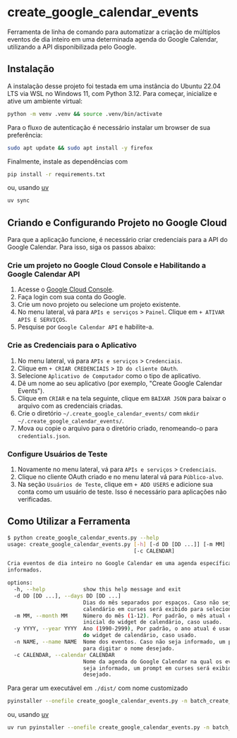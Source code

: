 # create_google_calendar_events

Ferramenta de linha de comando para automatizar a criação de múltiplos eventos
de dia inteiro em uma determinada agenda do Google Calendar, utilizando a API
disponibilizada pelo Google.

## Instalação

A instalação desse projeto foi testada em uma instância do Ubuntu 22.04 LTS via
WSL no Windows 11, com Python 3.12. Para começar, inicialize e ative um ambiente
virtual:

```bash
python -m venv .venv && source .venv/bin/activate
```

Para o fluxo de autenticação é necessário instalar um browser de sua preferência:

```bash
sudo apt update && sudo apt install -y firefox
```

Finalmente, instale as dependências com

```bash
pip install -r requirements.txt
```

ou, usando [uv](https://docs.astral.sh/uv/)

```bash
uv sync
```

## Criando e Configurando Projeto no Google Cloud

Para que a aplicação funcione, é necessário criar credenciais para a API do
Google Calendar. Para isso, siga os passos abaixo:

### Crie um projeto no Google Cloud Console e Habilitando a Google Calendar API

1. Acesse o [Google Cloud Console](https://console.cloud.google.com/).
2. Faça login com sua conta do Google.
3. Crie um novo projeto ou selecione um projeto existente.
4. No menu lateral, vá para `APIs e serviços` > `Painel`. Clique em `+ ATIVAR APIS E SERVIÇOS`.
5. Pesquise por `Google Calendar API` e habilite-a.

### Crie as Credenciais para o Aplicativo

1. No menu lateral, vá para `APIs e serviços` > `Credenciais`.
2. Clique em `+ CRIAR CREDENCIAIS` > `ID do cliente OAuth`.
3. Selecione `Aplicativo de Computador` como o tipo de aplicativo.
4. Dê um nome ao seu aplicativo (por exemplo, "Create Google Calendar Events").
5. Clique em `CRIAR` e na tela seguinte, clique em `BAIXAR JSON` para baixar o arquivo com as credenciais criadas.
6. Crie o diretório `~/.create_google_calendar_events/` com `mkdir ~/.create_google_calendar_events/`.
7. Mova ou copie o arquivo para o diretório criado, renomeando-o para `credentials.json`.

### Configure Usuários de Teste

1. Novamente no menu lateral, vá para `APIs e serviços` > `Credenciais`.
2. Clique no cliente OAuth criado e no menu lateral vá para `Público-alvo`.
3. Na seção `Usuários de Teste`, clique em `+ ADD USERS` e adicione sua conta
   como um usuário de teste. Isso é necessário para aplicações não verificadas.

## Como Utilizar a Ferramenta

```bash
$ python create_google_calendar_events.py --help
usage: create_google_calendar_events.py [-h] [-d DD [DD ...]] [-m MM] [-y YYYY] [-n NAME]
                                        [-c CALENDAR]

Cria eventos de dia inteiro no Google Calendar em uma agenda específica nos dias do mês e ano
informados.

options:
  -h, --help            show this help message and exit
  -d DD [DD ...], --days DD [DD ...]
                        Dias do mês separados por espaços. Caso não sejam informados, um widget de
                        calendário em curses será exibido para selecionar os dias.
  -m MM, --month MM     Número do mês (1-12). Por padrão, o mês atual é usado. Corresponde ao mês
                        inicial do widget de calendário, caso usado.
  -y YYYY, --year YYYY  Ano (1990-2999), Por padrão, o ano atual é usado. Corresponde ao ano inicial
                        do widget de calendário, caso usado.
  -n NAME, --name NAME  Nome dos eventos. Caso não seja informado, um prompt em curses será exibido
                        para digitar o nome desejado.
  -c CALENDAR, --calendar CALENDAR
                        Nome da agenda do Google Calendar na qual os eventos serão criados. Caso não
                        seja informado, um prompt em curses será exibido para digitar o calendário
                        desejado.
```

Para gerar um executável em `./dist/` com nome customizado

```bash
pyinstaller --onefile create_google_calendar_events.py -n batch_create_gc_events
```

ou, usando [uv](https://docs.astral.sh/uv/)

```bash
uv run pyinstaller --onefile create_google_calendar_events.py -n batch_create_gc_events
```
